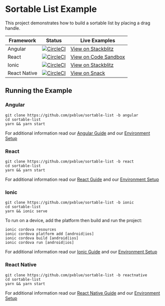 # Sortable List Example
This project demonstrates how to build a sortable list by placing a drag handle.

| Framework           | Status       | Live Examples  |
| ---------------- |--------------|------------------|
| Angular | [![CircleCI](https://circleci.com/gh/pxblue/sortable-list/tree/angular.svg?style=shield)](https://circleci.com/gh/pxblue/sortable-list/tree/angular) | [View on Stackblitz](https://stackblitz.com/github/pxblue/sortable-list/tree/angular)
| React | [![CircleCI](https://circleci.com/gh/pxblue/sortable-list/tree/react.svg?style=shield)](https://circleci.com/gh/pxblue/sortable-list/tree/react) | [View on Code Sandbox](https://codesandbox.io/s/github/pxblue/sortable-list/tree/react)
| Ionic | [![CircleCI](https://circleci.com/gh/pxblue/sortable-list/tree/ionic.svg?style=shield)](https://circleci.com/gh/pxblue/sortable-list/tree/ionic) | [View on Stackblitz](https://stackblitz.com/github/pxblue/sortable-list/tree/ionic)
| React Native | [![CircleCI](https://circleci.com/gh/pxblue/sortable-list/tree/reactnative.svg?style=shield)](https://circleci.com/gh/pxblue/sortable-list/tree/reactnative) | [View on Snack](https://snack.expo.io/@git/github.com/pxblue/sortable-list@reactnativehttps://snack.expo.io/@git/github.com/pxblue/action-list@reactnative?preview=true&platform=ios)

## Running the Example
### Angular
```
git clone https://github.com/pxblue/sortable-list -b angular
cd sortable-list
yarn && yarn start
```
For additional information read our [Angular Guide](https://pxblue.github.io/development/frameworks-web/angular) and our [Environment Setup](https://pxblue.github.io/development/environment)

### React
```
git clone https://github.com/pxblue/sortable-list -b react
cd sortable-list
yarn && yarn start
```
For additional information read our [React Guide](https://pxblue.github.io/development/frameworks-web/react) and our [Environment Setup](https://pxblue.github.io/development/environment)

### Ionic
```
git clone https://github.com/pxblue/sortable-list -b ionic
cd sortable-list
yarn && ionic serve
```
To run on a device, add the platform then build and run the project:
```
ionic cordova resources
ionic cordova platform add [android|ios]
ionic cordova build [android|ios]
ionic cordova run [android|ios]
```
For additional information read our [Ionic Guide](https://pxblue.github.io/development/frameworks-mobile/ionic) and our [Environment Setup](https://pxblue.github.io/development/environment)

### React Native

```
git clone https://github.com/pxblue/sortable-list -b reactnative
cd sortable-list
yarn && yarn start
```
For additional information read our [React Native Guide](https://pxblue.github.io/development/frameworks-mobile/react-native) and our [Environment Setup](https://pxblue.github.io/development/environment)
